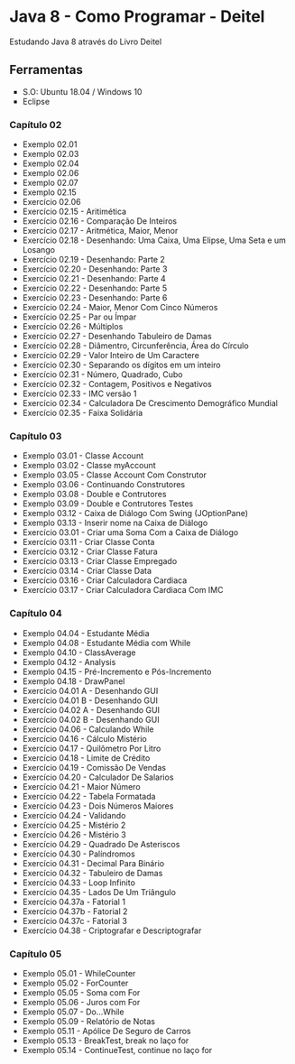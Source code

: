 # Java 8 - Como Programar - Deitel<br>
<p>Estudando Java 8 através do Livro Deitel</p>

## Ferramentas

<ul>
	<li type = "square"> S.O: Ubuntu 18.04 / Windows 10</li>
	<li type = "square"> Eclipse </li>

</ul>

### Capítulo 02

<ul>
    <li> Exemplo 02.01 </li>
    <li> Exemplo 02.03 </li>
    <li> Exemplo 02.04 </li>
    <li> Exemplo 02.06 </li>
    <li> Exemplo 02.07 </li>
    <li> Exemplo 02.15 </li>
    <li> Exercício 02.06 </li>
    <li> Exercício 02.15 - Aritimética </li>
    <li> Exercício 02.16 - Comparação De Inteiros </li>
    <li> Exercício 02.17 - Aritmética, Maior, Menor </li>
    <li> Exercício 02.18 - Desenhando: Uma Caixa, Uma Elipse, Uma Seta e um Losango </li>
    <li> Exercício 02.19 - Desenhando: Parte 2 </li>
    <li> Exercício 02.20 - Desenhando: Parte 3 </li>
    <li> Exercício 02.21 - Desenhando: Parte 4 </li>
    <li> Exercício 02.22 - Desenhando: Parte 5 </li>
    <li> Exercício 02.23 - Desenhando: Parte 6 </li>
    <li> Exercício 02.24 - Maior, Menor Com Cinco Números </li>
    <li> Exercício 02.25 - Par ou Ímpar </li>
    <li> Exercício 02.26 - Múltiplos </li>
    <li> Exercício 02.27 - Desenhando Tabuleiro de Damas </li>
    <li> Exercício 02.28 - Diâmentro, Circunferência, Área do Círculo </li>
    <li> Exercício 02.29 - Valor Inteiro de Um Caractere </li>
    <li> Exercício 02.30 - Separando os dígitos em um inteiro </li>
    <li> Exercício 02.31 - Número, Quadrado, Cubo </li>
    <li> Exercício 02.32 - Contagem, Positivos e Negativos </li>
    <li> Exercício 02.33 - IMC versão 1 </li>
    <li> Exercício 02.34 - Calculadora De Crescimento Demográfico Mundial</li>
    <li> Exercício 02.35 - Faixa Solidária </li>
</ul>

### Capítulo 03

<ul>
	<li> Exemplo 03.01 - Classe Account </li>
	<li> Exemplo 03.02 - Classe myAccount </li>
	<li> Exemplo 03.05 - Classe Account Com Construtor </li>
	<li> Exemplo 03.06 - Continuando Construtores </li>
	<li> Exemplo 03.08 - Double e Contrutores </li>
	<li> Exemplo 03.09 - Double e Contrutores Testes </li>
	<li> Exemplo 03.12 - Caixa de Diálogo Com Swing (JOptionPane) </li>
	<li> Exemplo 03.13 - Inserir nome na Caixa de Diálogo </li>
	<li> Exercício 03.01 - Criar uma Soma Com a Caixa de Diálogo </li>
	<li> Exercício 03.11 - Criar Classe Conta </li>
	<li> Exercício 03.12 - Criar Classe Fatura </li>
	<li> Exercício 03.13 - Criar Classe Empregado </li>
	<li> Exercício 03.14 - Criar Classe Data </li>
	<li> Exercício 03.16 - Criar Calculadora Cardiaca </li>
	<li> Exercício 03.17 - Criar Calculadora Cardiaca Com IMC </li>
</ul>

### Capítulo 04

<ul>
	<li> Exemplo 04.04 - Estudante Média </li>
	<li> Exemplo 04.08 - Estudante Média com While </li>
	<li> Exemplo 04.10 - ClassAverage </li>
	<li> Exemplo 04.12 - Analysis </li>
	<li> Exemplo 04.15 - Pré-Incremento e Pós-Incremento </li>
	<li> Exemplo 04.18 - DrawPanel </li>
	<li> Exercício 04.01 A - Desenhando GUI </li>
	<li> Exercício 04.01 B - Desenhando GUI </li>
	<li> Exercício 04.02 A - Desenhando GUI </li>
	<li> Exercício 04.02 B - Desenhando GUI </li>
	<li> Exercício 04.06 - Calculando While </li>
	<li> Exercício 04.16 - Cálculo Mistério </li>
	<li> Exercício 04.17 - Quilômetro Por Litro </li>
	<li> Exercício 04.18 - Limite de Crédito </li>
	<li> Exercício 04.19 - Comissão De Vendas </li>
	<li> Exercício 04.20 - Calculador De Salarios </li>
	<li> Exercício 04.21 - Maior Número </li>
	<li> Exercício 04.22 - Tabela Formatada </li>
	<li> Exercício 04.23 - Dois Números Maiores </li>
	<li> Exercício 04.24 - Validando </li>
	<li> Exercício 04.25 - Mistério 2 </li>
	<li> Exercício 04.26 - Mistério 3 </li>
	<li> Exercício 04.29 - Quadrado De Asteriscos </li>
	<li> Exercício 04.30 - Palíndromos </li>	
	<li> Exercício 04.31 - Decimal Para Binário </li>	
	<li> Exercício 04.32 - Tabuleiro de Damas </li>
	<li> Exercício 04.33 - Loop Infinito </li>	
	<li> Exercício 04.35 - Lados De Um Triângulo </li>
	<li> Exercício 04.37a - Fatorial 1 </li>
	<li> Exercício 04.37b - Fatorial 2 </li>
	<li> Exercício 04.37c - Fatorial 3 </li>
	<li> Exercício 04.38 - Criptografar e Descriptografar </li>			
</ul>

### Capítulo 05

<ul>
	<li> Exemplo 05.01 - WhileCounter </li>
	<li> Exemplo 05.02 - ForCounter </li>
	<li> Exemplo 05.05 - Soma com For </li>
	<li> Exemplo 05.06 - Juros com For </li>
	<li> Exemplo 05.07 - Do...While </li>
	<li> Exemplo 05.09 - Relatório de Notas </li>
	<li> Exemplo 05.11 - Apólice De Seguro de Carros </li>
	<li> Exemplo 05.13 - BreakTest, break no laço for </li>
	<li> Exemplo 05.14 - ContinueTest, continue no laço for </li>
</ul>
